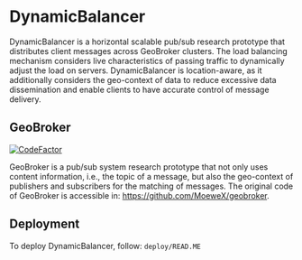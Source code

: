 # DynamicBalancer

DynamicBalancer is a horizontal scalable pub/sub research prototype that distributes client messages across GeoBroker clusters.
The load balancing mechanism considers live characteristics of passing traffic to dynamically adjust the load on servers. 
DynamicBalancer is location-aware, as it additionally considers the geo-context of data to reduce excessive data dissemination and enable clients to have accurate control of message delivery.

## GeoBroker

[![CodeFactor](https://www.codefactor.io/repository/github/moewex/geobroker/badge)](https://www.codefactor.io/repository/github/moewex/geobroker)

GeoBroker is a pub/sub system research prototype that not only uses content information, i.e., the topic of a message, 
but also the geo-context of publishers and subscribers for the matching of messages.
The original code of GeoBroker is accessible in: https://github.com/MoeweX/geobroker.

## Deployment

To deploy DynamicBalancer, follow: `deploy/READ.ME`